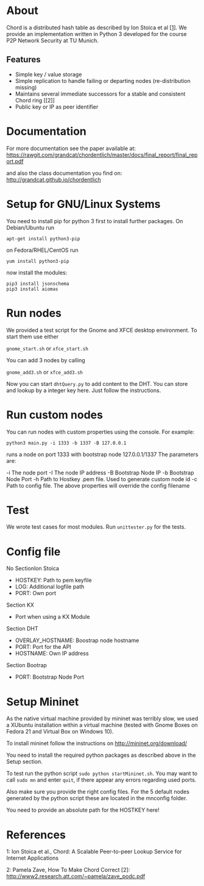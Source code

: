 About
======================
Chord is a distributed hash table as described by Ion Stoica et al [[1]]. We provide an implementation written in Python 3 developed for the course P2P Network Security at TU Munich.

Features
--------
* Simple key / value storage
* Simple replication to handle failing or departing nodes (re-distribution missing)
* Maintains several immediate successors for a stable and consistent Chord ring [[2]]
* Public key or IP as peer identifier

Documentation
======================
For more documentation see the paper available at:
https://rawgit.com/grandcat/chordentlich/master/docs/final_report/final_report.pdf

and also the class documentation you find on:
http://grandcat.github.io/chordentlich


Setup for GNU/Linux Systems
======================
You need to install  pip for python 3 first to install further packages.
On Debian/Ubuntu run

`apt-get install python3-pip`

on Fedora/RHEL/CentOS run

`yum install python3-pip`

now install the modules:
```
pip3 install jsonschema
pip3 install aiomas
```

Run nodes
======================
We provided a test script for the Gnome and XFCE desktop environment.
To start them use either

`gnome_start.sh` or
`xfce_start.sh`

You can add 3 nodes by calling

`gnome_add3.sh` or
`xfce_add3.sh`

Now you can start `dhtQuery.py` to add content to the DHT. You can store and
lookup by a integer key here. Just follow the instructions.

Run custom nodes
======================
You can run nodes with custom properties using the console. For example:

`python3 main.py -i 1333 -b 1337 -B 127.0.0.1`

runs a node on port 1333 with bootstrap node 127.0.0.1/1337
The parameters are:

-i The node port
-I The node IP address
-B Bootstrap Node IP
-b Bootstrap Node Port
-h Path to Hostkey .pem file. Used to generate custom node id
-c Path to config file. The above properties will override the config filename

Test
======================
We wrote test cases for most modules.
Run `unittester.py` for the tests.

Config file
======================

No SectionIon Stoica
- HOSTKEY: Path to pem keyfile
- LOG: Additional logfile path
- PORT: Own port

Section KX
- Port when using a KX Module

Section DHT
- OVERLAY_HOSTNAME: Boostrap node hostname
- PORT: Port for the API
- HOSTNAME: Own IP address

Section Bootrap
- PORT: Bootstrap Node Port

Setup Mininet
======================

As the native virtual machine provided by mininet was terribly slow, we used
a XUbuntu installation within a virtual machine
(tested with Gnome Boxes on Fedora 21 and Virtual Box on Windows 10).

To install mininet follow the instructions on
http://mininet.org/download/

You need to install the required python packages as described
above in the Setup section.

To test run the python script `sudo python startMininet.sh`. You may want to call
`sudo mn` and enter `quit`, if there appear any errors regarding used ports.

Also make sure you provide the right config files. For the 5 default nodes generated
by the python script these are located in the mnconfig folder.

You need to provide an absolute path for the HOSTKEY here!


References
======================
1: Ion Stoica et al., Chord: A Scalable Peer-to-peer Lookup Service for Internet Applications

[1]: http://pdos.csail.mit.edu/papers/chord:sigcomm01/chord_sigcomm.pdf

2: Pamela Zave, How To Make Chord Correct
[2]: http://www2.research.att.com/~pamela/zave_podc.pdf
